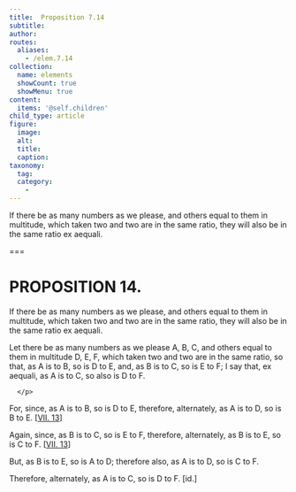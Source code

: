 ```yaml
---
title:  Proposition 7.14
subtitle: 
author:
routes:
  aliases:
    - /elem.7.14
collection:
  name: elements
  showCount: true
  showMenu: true
content:
  items: '@self.children'
child_type: article
figure:
  image:
  alt:
  title:
  caption:
taxonomy:
  tag:
  category:
    - 
---
```


<p><hi rend="ital">If there be as many numbers as we please, and others equal to them in multitude, which taken two and two are in the same ratio, they will also be in the same ratio</hi> ex aequali. </p>

===

<h1>PROPOSITION 14.</h1>
<p><span class="ital">If there be as many numbers as we please, and others equal to them in multitude, which taken two and two are in the same ratio, they will also be in the same ratio</span> ex aequali. </p>

<p>Let there be as many numbers as we please <span class="ital">A</span>, <span class="ital">B</span>, <span class="ital">C</span>, and others equal to them in multitude <span class="ital">D</span>, <span class="ital">E</span>, <span class="ital">F</span>, which taken two and two are in the same ratio, so that, <span class="center">as <span class="ital">A</span> is to <span class="ital">B</span>, so is <span class="ital">D</span> to <span class="ital">E</span>,</span> and, as <span class="ital">B</span> is to <span class="ital">C</span>, so is <span class="ital">E</span> to <span class="ital">F</span>; I say that, <span class="ital">ex aequali</span>, <span class="center">as <span class="ital">A</span> is to <span class="ital">C</span>, so also is <span class="ital">D</span> to <span class="ital">F</span>.</span>
       
      </p>

<p>For, since, as <span class="ital">A</span> is to <span class="ital">B</span>, so is <span class="ital">D</span> to <span class="ital">E</span>, therefore, alternately, <span class="center">as <span class="ital">A</span> is to <span class="ital">D</span>, so is <span class="ital">B</span> to <span class="ital">E</span>. [<a href="/elem.7.13">VII. 13</a>]</span>
       <pb n="314"/></p>

<p>Again, since, as <span class="ital">B</span> is to <span class="ital">C</span>, so is <span class="ital">E</span> to <span class="ital">F</span>, therefore, alternately, <span class="center">as <span class="ital">B</span> is to <span class="ital">E</span>, so is <span class="ital">C</span> to <span class="ital">F</span>. [<a href="/elem.7.13">VII. 13</a>]</span>
      </p>

<p>But, as <span class="ital">B</span> is to <span class="ital">E</span>, so is <span class="ital">A</span> to <span class="ital">D</span>; therefore also, as <span class="ital">A</span> is to <span class="ital">D</span>, so is <span class="ital">C</span> to <span class="ital">F</span>. </p>

<p>Therefore, alternately, <span class="center">as <span class="ital">A</span> is to <span class="ital">C</span>, so is <span class="ital">D</span> to <span class="ital">F</span>. [<span class="ital">id</span>.]</span></p>
